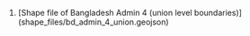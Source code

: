 1. [Shape file of Bangladesh Admin 4 (union level boundaries)] (shape_files/bd_admin_4_union.geojson)